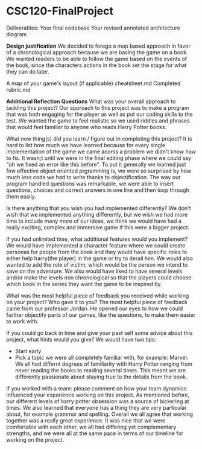 # CSC120-FinalProject
Deliverables:
Your final codebase
Your revised annotated architecture diagram

**Design justification** 
We decided to forego a map based approach in favor of a chronological approach because we are basing the game on a book. We wanted readers to be able to follow the game based on the events of the book, since the characters actions in the book set the stage for what they can do later.

A map of your game's layout (if applicable)
cheatsheet.md
Completed rubric.md

**Additional Reflection Questions**
What was your overall approach to tackling this project?
Our approach to this project was to make a program that was both engaging for the player as well as put our coding skills to the test. We wanted the game to feel realistic so we used riddles and phrases that would feel familiar to anyone who reads Harry Potter books. 

What new thing(s) did you learn / figure out in completing this project?
It is hard to list how much we have learned because for every single implementation of the game we came acorss a problem we didn't know how to fix. It wasn;t until we were in the final editing phase where we could say "oh we fixed an error like this before". To put it generally we learned just fow effective object oriented prgramming is, we were so surprised by how much less code we had to write thanks to objectification. The way our program handled questions was remarkable, we were able to insert questions, choices and correct answers in one line and then loop through them easily.


Is there anything that you wish you had implemented differently?
We don't wish that we implemented anything differently, but we wish we had more time to include many more of our ideas, we think we would have had a really exciting, complex and immersive game if this were a bigger project.

If you had unlimited time, what additional features would you implement?
We would have implemented a character feature where we could create personas for people from the book and they would have specific roles to either help harry(the player) in the game or try to derail him. We would also wanted to add the role of victim, which would be the person we intend to save on the adventure.
We also would have liked to have several levels and/or make the levels non chronological so that the players could choose which book in the series they want the game to be inspired by.

What was the most helpful piece of feedback you received while working on your project? Who gave it to you?
The most helpful piece of feedback came from our professor Jordan. He opened our eyes to how we could further objectify parts of our games, like the questions, to make them easier to work with. 

If you could go back in time and give your past self some advice about this project, what hints would you give?
We would have two tips:
- Start early
- Pick a topic we were all completely familiar with, for example: Marvel. We all had differnt degrees of familiarity with Harry Potter ranging from never reading the books to reading several times. This meant we are differently passionate about staying true to the details from the book. 

If you worked with a team: please comment on how your team dynamics influenced your experience working on this project.
As mentioned before, our different levels of harry potter obsession was a source of bickering at times. 
We also learned that everyone has a thing they are very particular about, for example grammar and spelling. Overall we all agree that working together was a really great experience. It was nice that we were comfortable with each other, we all had differing yet complementary strengths, and we were all at the same pace in terms of our timeline for working on the project.
